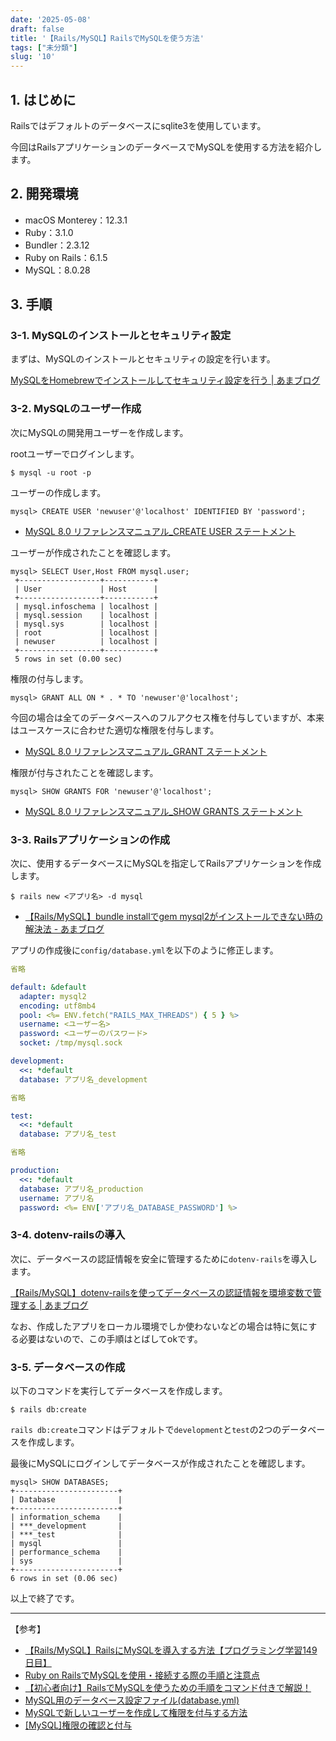 ```yaml
---
date: '2025-05-08'
draft: false
title: '【Rails/MySQL】RailsでMySQLを使う方法'
tags: ["未分類"]
slug: '10'
---
```


## 1. はじめに
Railsではデフォルトのデータベースにsqlite3を使用しています。

今回はRailsアプリケーションのデータベースでMySQLを使用する方法を紹介します。

## 2. 開発環境
- macOS Monterey：12.3.1
- Ruby：3.1.0
- Bundler：2.3.12
- Ruby on Rails：6.1.5
- MySQL：8.0.28

## 3. 手順

### 3-1. MySQLのインストールとセキュリティ設定
まずは、MySQLのインストールとセキュリティの設定を行います。

[MySQLをHomebrewでインストールしてセキュリティ設定を行う | あまブログ](https://ama-blog.com/6/)

### 3-2. MySQLのユーザー作成
次にMySQLの開発用ユーザーを作成します。

rootユーザーでログインします。
```
$ mysql -u root -p
```
ユーザーの作成します。
```
mysql> CREATE USER 'newuser'@'localhost' IDENTIFIED BY 'password';
```
- [MySQL 8.0 リファレンスマニュアル_CREATE USER ステートメント](https://dev.mysql.com/doc/refman/8.0/ja/create-user.html)

ユーザーが作成されたことを確認します。
```
mysql> SELECT User,Host FROM mysql.user;
 +------------------+-----------+
 | User             | Host      |
 +------------------+-----------+
 | mysql.infoschema | localhost |
 | mysql.session    | localhost |
 | mysql.sys        | localhost |
 | root             | localhost |
 | newuser          | localhost |
 +------------------+-----------+
 5 rows in set (0.00 sec)
```

権限の付与します。
```
mysql> GRANT ALL ON * . * TO 'newuser'@'localhost';
```
今回の場合は全てのデータベースへのフルアクセス権を付与していますが、本来はユースケースに合わせた適切な権限を付与します。

- [MySQL 8.0 リファレンスマニュアル_GRANT ステートメント](https://dev.mysql.com/doc/refman/8.0/ja/grant.html)

権限が付与されたことを確認します。
```
mysql> SHOW GRANTS FOR 'newuser'@'localhost';
```
- [MySQL 8.0 リファレンスマニュアル_SHOW GRANTS ステートメント](https://dev.mysql.com/doc/refman/8.0/ja/show-grants.html)

### 3-3. Railsアプリケーションの作成
次に、使用するデータベースにMySQLを指定してRailsアプリケーションを作成します。
```
$ rails new <アプリ名> -d mysql
```
- [【Rails/MySQL】bundle installでgem mysql2がインストールできない時の解決法 - あまブログ](https://ama-tech.hatenablog.com/mysql2-cannot-install-with-bundle)

アプリの作成後に`config/database.yml`を以下のように修正します。

```yaml
省略

default: &default
  adapter: mysql2
  encoding: utf8mb4
  pool: <%= ENV.fetch("RAILS_MAX_THREADS") { 5 } %>
  username: <ユーザー名>
  password: <ユーザーのパスワード>
  socket: /tmp/mysql.sock

development:
  <<: *default
  database: アプリ名_development

省略

test:
  <<: *default
  database: アプリ名_test

省略

production:
  <<: *default
  database: アプリ名_production
  username: アプリ名
  password: <%= ENV['アプリ名_DATABASE_PASSWORD'] %>
```

### 3-4. dotenv-railsの導入
次に、データベースの認証情報を安全に管理するために`dotenv-rails`を導入します。

[【Rails/MySQL】dotenv-railsを使ってデータベースの認証情報を環境変数で管理する | あまブログ](https://ama-blog.com/8/)

なお、作成したアプリをローカル環境でしか使わないなどの場合は特に気にする必要はないので、この手順はとばしてokです。


### 3-5. データベースの作成
以下のコマンドを実行してデータベースを作成します。
```
$ rails db:create
```

`rails db:create`コマンドはデフォルトで`development`と`test`の2つのデータベースを作成します。

最後にMySQLにログインしてデータベースが作成されたことを確認します。
```
mysql> SHOW DATABASES;
+-----------------------+
| Database              |
+-----------------------+
| information_schema    |
| ***_development       |
| ***_test              |
| mysql                 |
| performance_schema    |
| sys                   |
+-----------------------+
6 rows in set (0.06 sec)
```

以上で終了です。

___

【参考】

- [【Rails/MySQL】RailsにMySQLを導入する方法【プログラミング学習149日目】](https://qiita.com/fuku_tech/items/a380ebb1fd156c14c25b)
- [Ruby on RailsでMySQLを使用・接続する際の手順と注意点](https://arrown-blog.com/rails-mysql/)
- [【初心者向け】RailsでMySQLを使うための手順をコマンド付きで解説！](https://himakuro.com/rails-mysql-setup)
- [MySQL用のデータベース設定ファイル(database.yml)](https://www.javadrive.jp/rails/model/index2.html)
- [MySQLで新しいユーザーを作成して権限を付与する方法](https://www.digitalocean.com/community/tutorials/how-to-create-a-new-user-and-grant-permissions-in-mysql-ja)
- [[MySQL]権限の確認と付与](https://qiita.com/shuntaro_tamura/items/2fb114b8c5d1384648aa)
